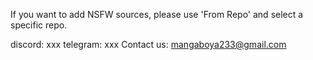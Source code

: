 If you want to add NSFW sources, please use 'From Repo' and select a specific repo.

discord: xxx
telegram: xxx
Contact us: mangaboya233@gmail.com
